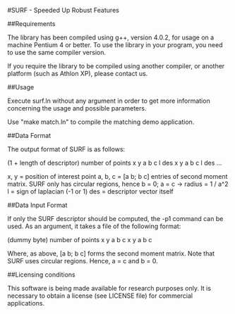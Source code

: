#SURF - Speeded Up Robust Features

##Requirements

The library has been compiled using g++, version 4.0.2, for usage on
a machine Pentium 4 or better. To use the library in your program,
you need to use the same compiler version.

If you require the library to be compiled using another compiler, or
another platform (such as Athlon XP), please contact us.

##Usage

Execute surf.ln without any argument in order to get more
information concerning the usage and possible parameters.

Use "make match.ln" to compile the matching demo application.

##Data Format

The output format of SURF is as follows:

 (1 + length of descriptor)
 number of points
 x y a b c l des
 x y a b c l des
 ...

 x, y = position of interest point
 a, b, c = [a b; b c] entries of second moment matrix.
   SURF only has circular regions, hence b = 0; a = c -> radius = 1 / a^2
 l = sign of laplacian (-1 or 1)
 des = descriptor vector itself

##Data Input Format

If only the SURF descriptor should be computed, the -p1 command can
be used. As an argument, it takes a file of the following format:

 (dummy byte)
 number of points
 x y a b c
 x y a b c

Where, as above, [a b; b c] forms the second moment matrix. Note that
SURF uses circular regions. Hence, a = c and b = 0.

##Licensing conditions

This software is being made available for research purposes only.  It
is necessary to obtain a license (see LICENSE file) for commercial
applications.
